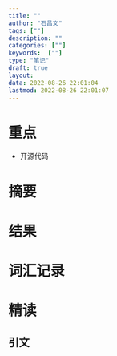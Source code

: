 ```yaml
---
title: ""
author: "石昌文"
tags: [""]
description: ""
categories: [""]
keywords:  [""]
type: "笔记"
draft: true
layout: 
data: 2022-08-26 22:01:04
lastmod: 2022-08-26 22:01:07
---
```


# 重点

- 开源代码

# 摘要

# 结果

# 词汇记录

# 精读

## 引文
